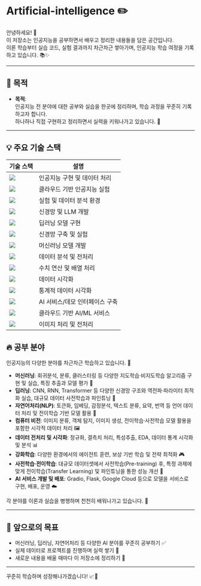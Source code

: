 # Artificial-intelligence ✏️

안녕하세요! 👋  
이 저장소는 인공지능을 공부하면서 배우고 정리한 내용들을 담은 공간입니다.  
이론 학습부터 실습 코드, 실험 결과까지 차근차근 쌓아가며, 인공지능 학습 여정을 기록하고 있습니다. 📚✨

---

## 📌 목적

- **목적**:  
  인공지능 전 분야에 대한 공부와 실습을 한곳에 정리하며, 학습 과정을 꾸준히 기록하고자 합니다.  
  하나하나 직접 구현하고 정리하면서 실력을 키워나가고 있습니다. 💪

---

## 💡 주요 기술 스택


| 기술 스택 | 설명 |
|-----------|------|
| <img src="https://img.shields.io/badge/Python-3776AB?style=for-the-badge&logo=python&logoColor=white"/> | 인공지능 구현 및 데이터 처리 |
| <img src="https://img.shields.io/badge/Colab-F9AB00?style=for-the-badge&logo=google-colab&logoColor=white"/> | 클라우드 기반 인공지능 실험 |
| <img src="https://img.shields.io/badge/Jupyter-F37626?style=for-the-badge&logo=jupyter&logoColor=white"/> | 실험 및 데이터 분석 환경 |
| <img src="https://img.shields.io/badge/PyTorch-EE4C2C?style=for-the-badge&logo=pytorch&logoColor=white"/> | 신경망 및 LLM 개발 |
| <img src="https://img.shields.io/badge/TensorFlow-FF6F00?style=for-the-badge&logo=TensorFlow&logoColor=white"/> | 딥러닝 모델 구현 |
| <img src="https://img.shields.io/badge/Keras-D00000?style=for-the-badge&logo=keras&logoColor=white"/> | 신경망 구축 및 실험 |
| <img src="https://img.shields.io/badge/Scikit--learn-F7931E?style=for-the-badge&logo=scikitlearn&logoColor=white"/> | 머신러닝 모델 개발 |
| <img src="https://img.shields.io/badge/Pandas-150458?style=for-the-badge&logo=pandas&logoColor=white"/> | 데이터 분석 및 전처리 |
| <img src="https://img.shields.io/badge/NumPy-013243?style=for-the-badge&logo=numpy&logoColor=white"/> | 수치 연산 및 배열 처리 |
| <img src="https://img.shields.io/badge/Matplotlib-3776AB?style=for-the-badge&logo=matplotlib&logoColor=white"/> | 데이터 시각화 |
| <img src="https://img.shields.io/badge/Seaborn-3776AB?style=for-the-badge&logo=seaborn&logoColor=white"/> | 통계적 데이터 시각화 |
| <img src="https://img.shields.io/badge/Gradio-FFCC33?style=for-the-badge&logo=gradio&logoColor=black"/> | AI 서비스/데모 인터페이스 구축 |
| <img src="https://img.shields.io/badge/Google%20Cloud-4285F4?style=for-the-badge&logo=googlecloud&logoColor=white"/> | 클라우드 기반 AI/ML 서비스 |
| <img src="https://img.shields.io/badge/Pillow-FFDD44?style=for-the-badge&logo=pillow&logoColor=black"/> | 이미지 처리 및 전처리 |

## 🔥 공부 분야

인공지능의 다양한 분야를 차근차근 학습하고 있습니다. 🎯

- **머신러닝**: 회귀분석, 분류, 클러스터링 등 다양한 지도학습·비지도학습 알고리즘 구현 및 실습, 특징 추출과 모델 평가 🤖  
- **딥러닝**: CNN, RNN, Transformer 등 다양한 신경망 구조와 역전파·파라미터 최적화 실습, 대규모 데이터 사전학습과 파인튜닝 🧠  
- **자연어처리(NLP)**: 토큰화, 임베딩, 감정분석, 텍스트 분류, 요약, 번역 등 언어 데이터 처리 및 전이학습 기반 모델 활용 💬  
- **컴퓨터 비전**: 이미지 분류, 객체 탐지, 이미지 생성, 전이학습·사전학습 모델 활용을 포함한 시각적 데이터 처리 🖼️  
- **데이터 전처리 및 시각화**: 정규화, 결측치 처리, 특성추출, EDA, 데이터 통계 시각화 및 분석 📊  
- **강화학습**: 다양한 환경에서의 에이전트 훈련, 보상 기반 학습 및 전략 최적화 🎮  
- **사전학습·전이학습**: 대규모 데이터셋에서 사전학습(Pre-training) 후, 특정 과제에 맞게 전이학습(Transfer Learning) 및 파인튜닝을 통한 성능 개선 🚀  
- **AI 서비스 개발 및 배포**: Gradio, Flask, Google Cloud 등으로 모델을 서비스로 구현, 배포, 운영 ☁️  

각 분야를 이론과 실습을 병행하며 천천히 배워나가고 있습니다. 🚀

---

## 🧠 앞으로의 목표

- 머신러닝, 딥러닝, 자연어처리 등 다양한 AI 분야를 꾸준히 공부하기 ✅
- 실제 데이터로 프로젝트를 진행하며 실력 쌓기 🔧
- 새로운 내용을 배울 때마다 이 저장소에 정리하기 📝

---

꾸준히 학습하며 성장해나가겠습니다! 📈🌟
